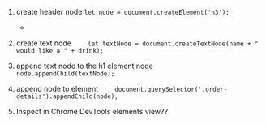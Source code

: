 1. create header node
    `let node = document.createElement('h3');`

    * 

1. create text node
    `    let textNode = document.createTextNode(name + " would like a " + drink);`

1. append text node to the h1 element node
 `    node.appendChild(textNode); `

1. append node to element
`    document.querySelector('.order-details').appendChild(node);`

1. Inspect in Chrome DevTools elements view??